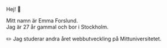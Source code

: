 Hej! :wave:

Mitt namn är Emma Forslund.  
Jag är 27 år gammal och bor i Stockholm.  

:pencil2: Jag studerar andra året webbutveckling på Mittuniversitetet. 


<!---
eemmmaf/eemmmaf is a ✨ special ✨ repository because its `README.md` (this file) appears on your GitHub profile.
You can click the Preview link to take a look at your changes.
--->
